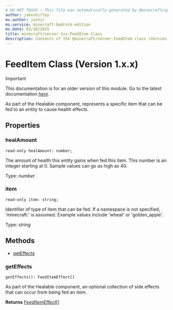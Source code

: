 ```yaml
---
# DO NOT TOUCH — This file was automatically generated by @minecraft/api-docs-generator, to report problems file an issue at https://github.com/Mojang/minecraft-scripting-libraries
author: jakeshirley
ms.author: jashir
ms.service: minecraft-bedrock-edition
ms.date: 02/10/2025
title: minecraft/server-1xx.FeedItem Class
description: Contents of the @minecraft/server.FeedItem class (Version 1.x.x).
---
```

# FeedItem Class (Version 1.x.x)

> [!IMPORTANT]
> This documentation is for an older version of this module. Go to the latest documentation [*here*](../../../scriptapi/minecraft/server/FeedItem.md).

As part of the Healable component, represents a specific item that can be fed to an entity to cause health effects.

## Properties

### **healAmount**
`read-only healAmount: number;`

The amount of health this entity gains when fed this item. This number is an integer starting at 0. Sample values can go as high as 40.

Type: *number*

### **item**
`read-only item: string;`

Identifier of type of item that can be fed. If a namespace is not specified, 'minecraft:' is assumed. Example values include 'wheat' or 'golden_apple'.

Type: *string*

## Methods
- [getEffects](#geteffects)

### **getEffects**
`
getEffects(): FeedItemEffect[]
`

As part of the Healable component, an optional collection of side effects that can occur from being fed an item.

**Returns** [*FeedItemEffect*](FeedItemEffect.md)[]
